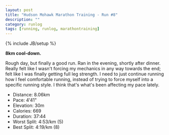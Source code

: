 ```yaml
---
layout: post
title: "Hudson Mohawk Marathon Training - Run #8"
description: ""
category: runlog
tags: [running, runlog, marathontraining]
---
```

{% include JB/setup %}

**8km cool-down.**

Rough day, but finally a good run. Ran in the evening,
shortly after dinner. Really felt like I wasn't forcing my mechanics
in any way towards the end; felt like I was finally getting full
leg strength. I need to just continue running how I feel comfortable
running, instead of trying to force myself into a specific running style.
I think that's what's been affecting my pace lately.

+ Distance: 8.06km
+ Pace: 4'41"
+ Elevation: 30m
+ Calories: 669
+ Duration: 37:44
+ Worst Split: 4:53/km (5)
+ Best Split: 4:19/km (8)
